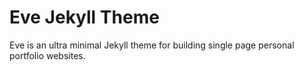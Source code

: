 # Eve Jekyll Theme
Eve is an ultra minimal Jekyll theme for building single page personal portfolio websites.
